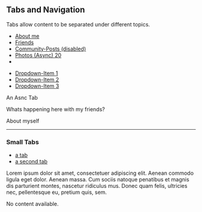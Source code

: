 ## Tabs and Navigation

Tabs allow content to be separated under different topics.

<div class="overflow-container">
    <ul class="tabs" data-toggle-list>
        <li class="active"><a data-toggle="tab-content-about" href="">About me</a></li>
        <li><a data-toggle="tab-content-friends" href="#">Friends</a></li>
        <li class="disabled"><a href="">Community-Posts (disabled)</a></li>
        <li><a id="toggle-photo" data-toggle href="">Photos (Async) <span class="badge">20</span></a></li>
        <li class="link"><a data-dropdown="menu-dropdown" href="#"><i class="icon-ellipsis"></i></a>
        </li>
    </ul>
</div>
<div id="menu-dropdown" class="dropdown">
    <ul>
        <li><a data-close-dropdown href="#">Dropdown-Item 1</a></li>
        <li><a data-close-dropdown href="#">Dropdown-Item 2</a></li>
        <li><a data-close-dropdown href="#">Dropdown-Item 3</a></li>
    </ul>
</div>
<div class="toggle-content" id="async-tab"><p>An Asnc Tab</p></div>

<div id="tab-content-friends" class="toggle-content">
    <p>Whats happening here with my friends?</p>
</div>

<div id="tab-content-about" class="toggle-content active">
    <p>About myself</p>
</div>
<hr>

### Small Tabs

<ul class="tabs small-font tabs-small" data-toggle-list>
    <li class="active"><a data-toggle="tab-content-all" href="">a tab</a></li>
    <li><a data-toggle="tab-content-countrymen" href="#">a second tab</a></li>
</ul>
<div class="toggle-content toggle-content-small active" id="tab-content-all">
    <p class="small-font">Lorem ipsum dolor sit amet, consectetuer adipiscing elit. Aenean commodo
        ligula eget dolor.
        Aenean massa. Cum sociis natoque penatibus et magnis dis parturient montes, nascetur ridiculus
        mus. Donec quam felis, ultricies nec, pellentesque eu, pretium quis, sem.
    </p>
</div>
<div class="toggle-content toggle-content-small" id="tab-content-countrymen">
    <p class="small-font">No content available.</p>
</div>
